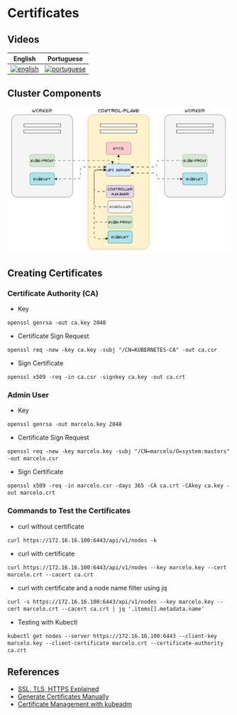 # Certificates

## Videos

| English | Portuguese |
|----------|:-------------:|
| [![english](https://i.ytimg.com/vi/xxxxxxx/hqdefault.jpg)](https://youtu.be/xxxxxxx) | [![portuguese](https://img.youtube.com/vi/xxxxxxx/hqdefault.jpg)](https://youtu.be/xxxxxxx)


## Cluster Components

![cluster-components](../../.img/cluster-components.gif)


## Creating Certificates

### Certificate Authority (CA)

- Key
```
openssl genrsa -out ca.key 2048
```

- Certificate Sign Request
```
openssl req -new -key ca.key -subj "/CN=KUBERNETES-CA" -out ca.csr
```

- Sign Certificate
```
openssl x509 -req -in ca.csr -signkey ca.key -out ca.crt
```

### Admin User

- Key
```
openssl genrsa -out marcelo.key 2048
```

- Certificate Sign Request
```
openssl req -new -key marcelo.key -subj "/CN=marcelo/O=system:masters" -out marcelo.csr
```

- Sign Certificate
```
openssl x509 -req -in marcelo.csr -days 365 -CA ca.crt -CAkey ca.key -out marcelo.crt
```

### Commands to Test the Certificates

- curl without certificate

```
curl https://172.16.16.100:6443/api/v1/nodes -k
```

- curl with certificate

```
curl https://172.16.16.100:6443/api/v1/nodes --key marcelo.key --cert marcelo.crt --cacert ca.crt
```

- curl with certificate and a node name filter using jq
```
curl -s https://172.16.16.100:6443/api/v1/nodes --key marcelo.key --cert marcelo.crt --cacert ca.crt | jq '.items[].metadata.name'
```

- Testing with Kubectl

```
kubectl get nodes --server https://172.16.16.100:6443 --client-key marcelo.key --client-certificate marcelo.crt --certificate-authority ca.crt
```


## References

- [SSL, TLS, HTTPS Explained](https://youtu.be/j9QmMEWmcfo)
- [Generate Certificates Manually](https://kubernetes.io/docs/tasks/administer-cluster/certificates/)
- [Certificate Management with kubeadm](https://kubernetes.io/docs/tasks/administer-cluster/kubeadm/kubeadm-certs/)
